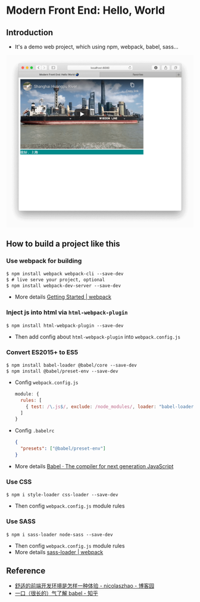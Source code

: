 # Modern Front End: Hello, World

## Introduction

* It's a demo web project, which using npm, webpack, babel, sass...

![Page Screen Shot](./screenshot.png)

## How to build a project like this

### Use webpack for building

```shell script
$ npm install webpack webpack-cli --save-dev
$ # live serve your project, optional
$ npm install webpack-dev-server --save-dev
```

* More details [Getting Started | webpack](https://webpack.js.org/guides/getting-started/)

### Inject js into html via `html-webpack-plugin`

```shell script
$ npm install html-webpack-plugin --save-dev
```

* Then add config about `html-webpack-plugin` into `webpack.config.js`

### Convert ES2015+ to ES5

```shell script
$ npm install babel-loader @babel/core --save-dev
$ npm install @babel/preset-env --save-dev
```

* Config `webpack.config.js`
  ```js
  module: {
    rules: [
      { test: /\.js$/, exclude: /node_modules/, loader: "babel-loader" }
    ]
  }
  ```
* Config `.babelrc`
  ```json
  {
    "presets": ["@babel/preset-env"]
  }
  ```
* More details [Babel · The compiler for next generation JavaScript](https://babeljs.io/setup#installation)

### Use CSS

```shell script
$ npm i style-loader css-loader --save-dev
```

* Then config `webpack.config.js` module rules

### Use SASS

```shell script
$ npm i sass-loader node-sass --save-dev
```

* Then config `webpack.config.js` module rules
* More details [sass-loader | webpack](https://webpack.js.org/loaders/sass-loader/)

## Reference

* [舒适的前端开发环境是怎样一种体验 - nicolaszhao - 博客园](https://www.cnblogs.com/nicolaszhao/p/7105186.html)
* [一口（很长的）气了解 babel - 知乎](https://zhuanlan.zhihu.com/p/43249121)
